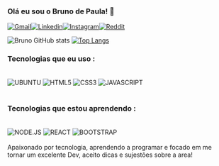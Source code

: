
### Olá eu sou o Bruno de Paula! 👋<br>


[![Gmail](https://img.shields.io/badge/Gmail-D14836?style=for-the-badge&logo=gmail&logoColor=white)](https://mail.google.com/mail/u/0">brunodindim1@gmail.com)[![Linkedin](https://img.shields.io/badge/LinkedIn-0077B5?style=for-the-badge&logo=linkedin&logoColor=white)](https://www.linkedin.com/in/bruno-de-paula-a63204216/)[![Instagram](https://img.shields.io/badge/Instagram-E4405F?style=for-the-badge&logo=instagram&logoColor=white)](https://www.instagram.com/bruno.de.paula.47/)[![Reddit](https://img.shields.io/badge/Reddit-FF4500?style=for-the-badge&logo=reddit&logoColor=white)](https://www.reddit.com/user/Brubson)



![Bruno GitHub stats](https://github-readme-stats.vercel.app/api?username=BrunoDePaula47&show_icons=true&theme=dark)
[![Top Langs](https://github-readme-stats.vercel.app/api/top-langs/?username=BrunoDePaula47&layout=compact)](https://github.com/BrunoDePaula47/github-readme-stats)

### Tecnologias que eu uso : 

<div style="display: inline_block"><br>
<img align="center" alt="UBUNTU" src="https://img.shields.io/badge/Ubuntu-E95420?style=for-the-badge&logo=ubuntu&logoColor=white">
<img align="center" alt="HTML5" src="https://img.shields.io/badge/HTML5-E34F26?style=for-the-badge&logo=html5&logoColor=white">
<img align="center" alt="CSS3" src="https://img.shields.io/badge/CSS3-1572B6?style=for-the-badge&logo=css3&logoColor=white">
<img align="center" alt="JAVASCRIPT" src="https://img.shields.io/badge/JavaScript-F7DF1E?style=for-the-badge&logo=javascript&logoColor=black">

</div><br>

### Tecnologias que estou aprendendo :

<div style="display: inline_block"><br>
<img align="center" alt="NODE.JS" src="https://img.shields.io/badge/Node.js-43853D?style=for-the-badge&logo=node.js&logoColor=white">
<img align="center" alt="REACT" src="https://img.shields.io/badge/React-20232A?style=for-the-badge&logo=react&logoColor=61DAFB">
<img align="center" alt="BOOTSTRAP" src="https://img.shields.io/badge/Bootstrap-563D7C?style=for-the-badge&logo=bootstrap&logoColor=white">
</div>
<br>
Apaixonado por tecnologia, aprendendo a programar e focado em me tornar um excelente Dev, aceito dicas e sujestões sobre a area!
